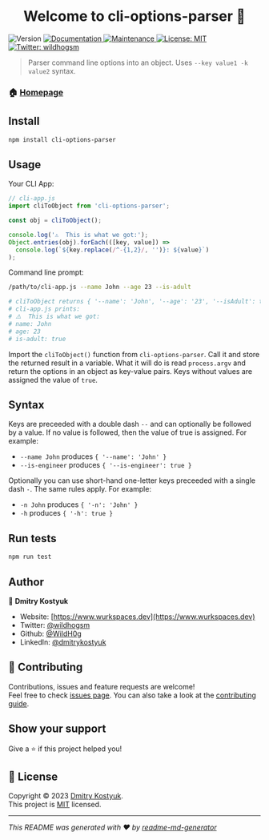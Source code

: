 <h1 align="center">Welcome to cli-options-parser 👋</h1>
<p>
  <img alt="Version" src="https://img.shields.io/badge/version-1.0.0-blue.svg?cacheSeconds=2592000" />
  <a href="https://github.com/WildH0g/cli-options-parser#readme" target="_blank">
    <img alt="Documentation" src="https://img.shields.io/badge/documentation-yes-brightgreen.svg" />
  </a>
  <a href="https://github.com/WildH0g/cli-options-parser/graphs/commit-activity" target="_blank">
    <img alt="Maintenance" src="https://img.shields.io/badge/Maintained%3F-yes-green.svg" />
  </a>
  <a href="https://github.com/WildH0g/cli-options-parser/blob/master/LICENSE" target="_blank">
    <img alt="License: MIT" src="https://img.shields.io/github/license/WildH0g/cli-options-parser" />
  </a>
  <a href="https://twitter.com/wildhogsm" target="_blank">
    <img alt="Twitter: wildhogsm" src="https://img.shields.io/twitter/follow/wildhogsm.svg?style=social" />
  </a>
</p>

> Parser command line options into an object. Uses `--key value1 -k value2` syntax.

### 🏠 [Homepage](https://github.com/WildH0g/cli-options-parser)

## Install

```sh
npm install cli-options-parser
```

## Usage

Your CLI App:

```js
// cli-app.js
import cliToObject from 'cli-options-parser';

const obj = cliToObject();

console.log('⚠️  This is what we got:');
Object.entries(obj).forEach(([key, value]) =>
  console.log(`${key.replace(/^-{1,2}/, '')}: ${value}`)
);
```

Command line prompt:

```sh
/path/to/cli-app.js --name John --age 23 --is-adult

# cliToObject returns { '--name': 'John', '--age': '23', '--isAdult': true }
# cli-app.js prints:
# ⚠️  This is what we got:
# name: John
# age: 23
# is-adult: true
```

Import the `cliToObject()` function from `cli-options-parser`. Call it and store the returned result in a variable. What it will do is read `process.argv` and return the options in an object as key-value pairs. Keys without values are assigned the value of `true`.

## Syntax

Keys are preceeded with a double dash `--` and can optionally be followed by a value. If no value is followed, then the value of true is assigned. For example:

- `--name John` produces `{ '--name': 'John' }`
- `--is-engineer` produces `{ '--is-engineer': true }`

Optionally you can use short-hand one-letter keys preceeded with a single dash `-`. The same rules apply. For example:

- `-n John` produces `{ '-n': 'John' }`
- `-h` produces `{ '-h': true }`

## Run tests

```sh
npm run test
```

## Author

👤 **Dmitry Kostyuk**

- Website: [https://www.wurkspaces.dev](https://www.wurkspaces.dev)
- Twitter: [@wildhogsm](https://twitter.com/wildhogsm)
- Github: [@WildH0g](https://github.com/WildH0g)
- LinkedIn: [@dmitrykostyuk](https://linkedin.com/in/dmitrykostyuk)

## 🤝 Contributing

Contributions, issues and feature requests are welcome!<br />Feel free to check [issues page](https://github.com/WildH0g/cli-options-parser/issues). You can also take a look at the [contributing guide](https://github.com/WildH0g/cli-options-parser/blob/master/CONTRIBUTING.md).

## Show your support

Give a ⭐️ if this project helped you!

## 📝 License

Copyright © 2023 [Dmitry Kostyuk](https://github.com/WildH0g).<br />
This project is [MIT](https://github.com/WildH0g/cli-options-parser/blob/master/LICENSE) licensed.

---

_This README was generated with ❤️ by [readme-md-generator](https://github.com/kefranabg/readme-md-generator)_

